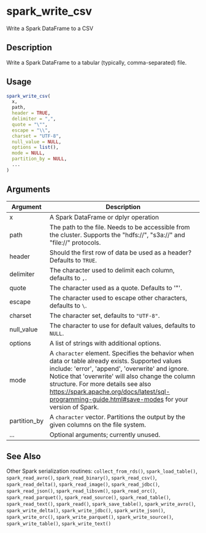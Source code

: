# spark_write_csv


Write a Spark DataFrame to a CSV




## Description

Write a Spark DataFrame to a tabular (typically, comma-separated) file.





## Usage
```r
spark_write_csv(
  x,
  path,
  header = TRUE,
  delimiter = ",",
  quote = "\"",
  escape = "\\",
  charset = "UTF-8",
  null_value = NULL,
  options = list(),
  mode = NULL,
  partition_by = NULL,
  ...
)
```




## Arguments


Argument      |Description
------------- |----------------
x | A Spark DataFrame or dplyr operation
path | The path to the file. Needs to be accessible from the cluster. Supports the "hdfs://", "s3a://" and "file://" protocols.
header | Should the first row of data be used as a header? Defaults to ``TRUE``.
delimiter | The character used to delimit each column, defaults to ``,``.
quote | The character used as a quote. Defaults to '"'.
escape | The character used to escape other characters, defaults to ``\``.
charset | The character set, defaults to ``"UTF-8"``.
null_value | The character to use for default values, defaults to ``NULL``.
options | A list of strings with additional options.
mode | A ``character`` element. Specifies the behavior when data or   table already exists. Supported values include: 'error', 'append', 'overwrite' and   ignore. Notice that 'overwrite' will also change the column structure.    For more details see also https://spark.apache.org/docs/latest/sql-programming-guide.html#save-modes   for your version of Spark.
partition_by | A ``character`` vector. Partitions the output by the given columns on the file system.
... | Optional arguments; currently unused.







## See Also

Other Spark serialization routines: 
`collect_from_rds()`,
`spark_load_table()`,
`spark_read_avro()`,
`spark_read_binary()`,
`spark_read_csv()`,
`spark_read_delta()`,
`spark_read_image()`,
`spark_read_jdbc()`,
`spark_read_json()`,
`spark_read_libsvm()`,
`spark_read_orc()`,
`spark_read_parquet()`,
`spark_read_source()`,
`spark_read_table()`,
`spark_read_text()`,
`spark_read()`,
`spark_save_table()`,
`spark_write_avro()`,
`spark_write_delta()`,
`spark_write_jdbc()`,
`spark_write_json()`,
`spark_write_orc()`,
`spark_write_parquet()`,
`spark_write_source()`,
`spark_write_table()`,
`spark_write_text()`



